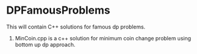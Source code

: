 # DPFamousProblems
This will contain C++ solutions for famous dp problems.
1. MinCoin.cpp is a c++ solution for minimum coin change problem using bottom up dp approach.
